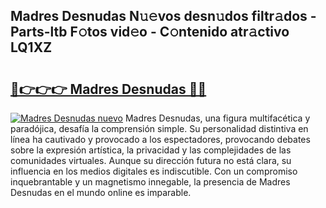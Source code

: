 ## Madres Desnudas N𝚞𝚎vos desn𝚞dos filtr𝚊dos - Parts-ltb F𝚘tos vid𝚎o - C𝚘ntenido atr𝚊ctivo LQ1XZ

# <h2><a href="http://mb4cyg.tromn.icu/?c=Madres+Desnudas">🔗👉👉👉 Madres Desnudas 🔗🔗</a></h2>

[![Madres Desnudas nuevo](https://i.imgur.com/pEAQMta.gif)](http://mb4cyg.tromn.icu/?c=Madres+Desnudas)
Madres Desnudas, una figura multifacética y paradójica, desafía la comprensión simple. Su personalidad distintiva en línea ha cautivado y provocado a los espectadores, provocando debates sobre la expresión artística, la privacidad y las complejidades de las comunidades virtuales. Aunque su dirección futura no está clara, su influencia en los medios digitales es indiscutible. Con un compromiso inquebrantable y un magnetismo innegable, la presencia de Madres Desnudas en el mundo online es imparable.
